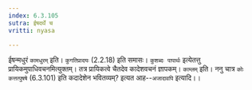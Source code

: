 ```yaml
---
index: 6.3.105
sutra: ईषदर्थे च
vritti: nyasa

---
```

ईषन्मधुरं `कामधुरम्` इति। `कुगतिप्रादयः` (2.2.18) इति समासः। `कुशब्दः पापार्थः` इत्येतत्तु प्रायिकमुपाधिवचनमित्युक्तम्। तत्र प्रायिकत्वे चैतदेव कादेशवचनं ज्ञापकम्। `काम्लम्` इति। ननु चात्र `कोः कत्तत्पुषषे` (6.3.101) इति कदादेशेन भवितव्यम्? इत्यत आह--`अजादावपि` इत्यादि।।
